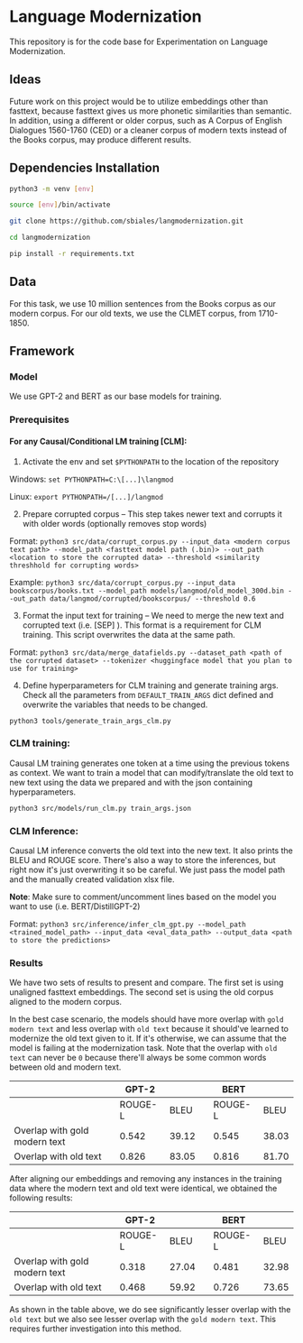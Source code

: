 # Language  Modernization

This repository is for the code base for Experimentation on Language Modernization.

## Ideas

Future work on this project would be to utilize embeddings other than fasttext, because fasttext gives us more phonetic similarities than semantic. In addition, using a different or older corpus, such as A Corpus of English Dialogues 1560-1760 (CED) or a cleaner corpus of modern texts instead of the Books corpus, may produce different results.

## Dependencies Installation
```bash
python3 -m venv [env] 

source [env]/bin/activate 

git clone https://github.com/sbiales/langmodernization.git 

cd langmodernization

pip install -r requirements.txt 
```

## Data

For this task, we use 10 million sentences from the Books corpus as our modern corpus. For our old texts, we use the CLMET corpus, from 1710-1850.

## Framework

### Model
We use GPT-2 and BERT as our base models for training.

### Prerequisites

#### For any Causal/Conditional LM training [CLM]: 

1. Activate the env and set `$PYTHONPATH` to the location of the repository

Windows: `set PYTHONPATH=C:\[...]\langmod`

Linux: `export PYTHONPATH=/[...]/langmod`

2. Prepare corrupted corpus – This step takes newer text and corrupts it with older words (optionally removes stop words)

Format: `python3 src/data/corrupt_corpus.py --input_data <modern corpus text path> --model_path <fasttext model path (.bin)> --out_path <location to store the corrupted data> --threshold <similarity threshhold for corrupting words>`

Example: `python3 src/data/corrupt_corpus.py --input_data bookscorpus/books.txt --model_path models/langmod/old_model_300d.bin --out_path data/langmod/corrupted/bookscorpus/ --threshold 0.6`

3. Format the input text for training – We need to merge the new text and corrupted text (i.e. <New text> [SEP] <corrupted text>). This format is a requirement for CLM training. This script overwrites the data at the same path. 

Format: `python3 src/data/merge_datafields.py --dataset_path <path of the corrupted dataset> --tokenizer <huggingface model that you plan to use for training> `

4. Define hyperparameters for CLM training and generate training args. Check all the parameters from `DEFAULT_TRAIN_ARGS` dict defined and overwrite the variables that needs to be changed. 

`python3 tools/generate_train_args_clm.py `

### CLM training: 

Causal LM training generates one token at a time using the previous tokens as context. We want to train a model that can modify/translate the old text to new text using the data we prepared and with the json containing hyperparameters. 

`python3 src/models/run_clm.py train_args.json` 

### CLM Inference: 

Causal LM inference converts the old text into the new text. It also prints the BLEU and ROUGE score. There's also a way to store the inferences, but right now it's just overwriting it so be careful. We just pass the model path and the manually created validation xlsx file.  

**Note**: Make sure to comment/uncomment lines based on the model you want to use (i.e. BERT/DistillGPT-2)

Format: `python3 src/inference/infer_clm_gpt.py --model_path <trained_model_path> --input_data <eval_data_path> --output_data <path to store the predictions>`

### Results

We have two sets of results to present and compare. The first set is using unaligned fasttext embeddings. The second set is using the old corpus aligned to the modern corpus.

In the best case scenario, the models should have more overlap with `gold modern text` and less overlap with `old text` because it should've learned to modernize the old text given to it. If it's otherwise, we can assume that the model is failing at the modernization task. Note that the overlap with `old text` can never be `0` because there'll always be some common words between old and modern text.

|                               | GPT-2   |       |   | BERT    |       |
|-------------------------------|---------|-------|---|---------|-------|
|                               | ROUGE-L | BLEU  |   | ROUGE-L | BLEU  |
| Overlap with gold modern text |  0.542  | 39.12 |   | 0.545   | 38.03 |
| Overlap with old text         |  0.826  | 83.05 |   | 0.816   | 81.70 |

After aligning our embeddings and removing any instances in the training data where the modern text and old text were identical, we obtained the following results:

|                               | GPT-2   |       |   | BERT    |       |
|-------------------------------|---------|-------|---|---------|-------|
|                               | ROUGE-L | BLEU  |   | ROUGE-L | BLEU  |
| Overlap with gold modern text |  0.318  | 27.04 |   | 0.481   | 32.98 |
| Overlap with old text         |  0.468  | 59.92 |   | 0.726   | 73.65 |

As shown in the table above, we do see significantly lesser overlap with the `old text` but we also see lesser overlap with the `gold modern text`. This requires further investigation into this method.

